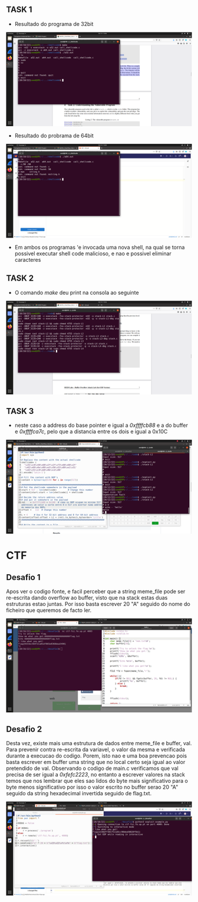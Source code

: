 ## TASK 1

- Resultado do programa de 32bit

![image-1.png](./image-1.png)

- Resultado do probrama de 64bit

![image-2.png](./image-2.png)

- Em ambos os programas 'e invocada uma nova shell, na qual se torna possivel executar shell code malicioso, e nao e possivel eliminar caracteres

## TASK 2 

- O comando _make_ deu print na consola ao seguinte

![image-3.png](./image-3.png)

## TASK 3

- neste caso a address do base pointer e igual a _0xffffcb88_ e a do buffer e _0xffffca7c_, pelo que a distancia entre os dois e igual a 0x10C

![image-7.png](./image-7.png)


# CTF

## Desafio 1
Apos ver o codigo fonte, e facil perceber que a string meme_file pode ser re-escrita dando overflow ao buffer, visto que na stack estas duas estruturas estao juntas. Por isso basta escrever 20 "A" seguido do nome do ficheiro que queremos de facto ler.

![image-8.png](./image-8.png)

## Desafio 2

Desta vez, existe mais uma estrutura de dados entre meme_file e buffer, val. Para prevenir contra re-escrita da variavel, o valor da mesma e verificada durante a execucao do codigo. Porem, isto nao e uma boa prevencao pois basta escrever em buffer uma string que no local certo seja igual ao valor pretendido de val. 
Observando o codigo de main.c verificamos que val precisa de ser igual a _0xfefc2223_, no entanto a escrever valores na stack temos que nos lembrar que eles sao lidos do byte mais significativo para o byte menos significativo por isso o valor escrito no buffer serao 20 "A" seguido da string hexadecimal invertida seguido de flag.txt.

![image-9.png](./image-9.png)
